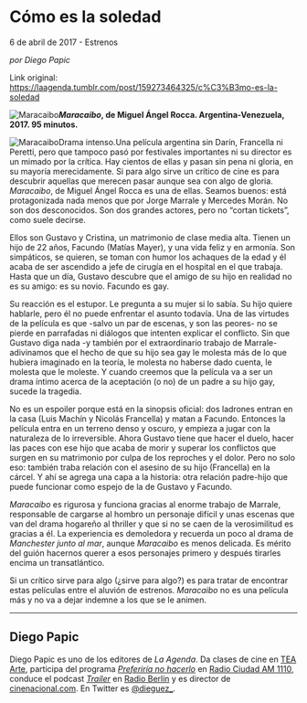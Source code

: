 # Cómo es la soledad



6 de abril de 2017 - Estrenos

_por Diego Papic_

Link original: https://laagenda.tumblr.com/post/159273464325/c%C3%B3mo-es-la-soledad

![Maracaibo](https://64.media.tumblr.com/45158335100661b9642a7c7b56e12154/tumblr_inline_pk0ic0R3mO1t6q87u_500.jpg)***Maracaibo*, de Miguel Ángel Rocca. Argentina-Venezuela, 2017. 95 minutos.**

![Maracaibo](https://64.media.tumblr.com/45158335100661b9642a7c7b56e12154/tumblr_inline_pk0ic0R3mO1t6q87u_500.jpg)Drama intenso.Una película argentina sin Darín, Francella ni Peretti, pero que tampoco pasó por festivales importantes ni su director es un mimado por la crítica. Hay cientos de ellas y pasan sin pena ni gloria, en su mayoría merecidamente. Si para algo sirve un crítico de cine es para descubrir aquellas que merecen pasar aunque sea con algo de gloria. *Maracaibo*, de Miguel Ángel Rocca es una de ellas. Seamos buenos: está protagonizada nada menos que por Jorge Marrale y Mercedes Morán. No son dos desconocidos. Son dos grandes actores, pero no “cortan tickets”, como suele decirse.

Ellos son Gustavo y Cristina, un matrimonio de clase media alta. Tienen un hijo de 22 años, Facundo (Matías Mayer), y una vida feliz y en armonía. Son simpáticos, se quieren, se toman con humor los achaques de la edad y él acaba de ser ascendido a jefe de cirugía en el hospital en el que trabaja. Hasta que un día, Gustavo descubre que el amigo de su hijo en realidad no es su amigo: es su novio. Facundo es gay.

Su reacción es el estupor. Le pregunta a su mujer si lo sabía. Su hijo quiere hablarle, pero él no puede enfrentar el asunto todavía. Una de las virtudes de la película es que -salvo un par de escenas, y son las peores- no se pierde en parrafadas ni diálogos que intenten explicar el conflicto. Sin que Gustavo diga nada -y también por el extraordinario trabajo de Marrale- adivinamos que el hecho de que su hijo sea gay le molesta más de lo que hubiera imaginado en la teoría, le molesta no haberse dado cuenta, le molesta que le moleste. Y cuando creemos que la película va a ser un drama íntimo acerca de la aceptación (o no) de un padre a su hijo gay, sucede la tragedia.

No es un espoiler porque está en la sinopsis oficial: dos ladrones entran en la casa (Luis Machín y Nicolás Francella) y matan a Facundo. Entonces la película entra en un terreno denso y oscuro, y empieza a jugar con la naturaleza de lo irreversible. Ahora Gustavo tiene que hacer el duelo, hacer las paces con ese hijo que acaba de morir y superar los conflictos que surgen en su matrimonio por culpa de los reproches y el dolor. Pero no solo eso: también traba relación con el asesino de su hijo (Francella) en la cárcel. Y ahí se agrega una capa a la historia: otra relación padre-hijo que puede funcionar como espejo de la de Gustavo y Facundo.

*Maracaibo* es rigurosa y funciona gracias al enorme trabajo de Marrale, responsable de cargarse al hombro un personaje difícil y unas escenas que van del drama hogareño al thriller y que si no se caen de la verosimilitud es gracias a él. La experiencia es demoledora y recuerda un poco al drama de *Manchester junto al mar*, aunque *Maracaibo* es menos delicada. Es mérito del guión hacernos querer a esos personajes primero y después tirarles encima un transatlántico.

Si un crítico sirve para algo (¿sirve para algo?) es para tratar de encontrar estas películas entre el aluvión de estrenos. *Maracaibo* no es una película más y no va a dejar indemne a los que se le animen.

  




---

 Diego Papic
------------

 Diego Papic es uno de los editores de *La Agenda*. Da clases de cine en [TEA Arte](http://tea-arte.com.ar/), participa del programa *[Preferiría no hacerlo](http://preferiria-no-hacerlo.tumblr.com/)* en [Radio Ciudad AM 1110](http://www.buenosaires.gob.ar/radiociudad), conduce el podcast *[Trailer](http://www.radioberlin.com.ar/programas/trailer)* en [Radio Berlín](http://www.radioberlin.com.ar/) y es director de [cinenacional.com](http://www.cinenacional.com/). En Twitter es [@dieguez\_](https://twitter.com/dieguez_). 


